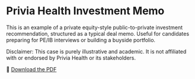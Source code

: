 # Privia Health Investment Memo

This is an example of a private equity-style public-to-private investment recommendation, structured as a typical deal memo. 
Useful for candidates preparing for PE/IB interviews or building a buyside portfolio.

Disclaimer: This case is purely illustrative and academic. It is not affiliated with or endorsed by Privia Health or its stakeholders.

📄 [Download the PDF](./Privia%20public%20to%20private%20LBO.pdf)
